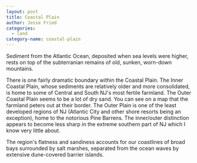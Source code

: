 ```yaml
---
layout: post
title: Coastal Plain
author: Jesse Fried
categories:
  - land
category-name: coastal-plain
---
```


Sediment from the Atlantic Ocean, deposited when sea levels were higher, rests on top of the subterranian remains of old, sunken, worn-down mountains.

There is one fairly dramatic boundary within the Coastal Plain. The Inner Coastal Plain, whose sediments are relatively older and more consolidated, is home to some of Central and South NJ's most fertile farmland. The Outer Coastal Plain seems to be a lot of dry sand. You can see on a map that the farmland peters out at their border. The Outer Plain is one of the least developed regions of NJ (Atlantic City and other shore resorts being an exception), home to the notorious Pine Barrens. The inner/outer distinction appears to become less sharp in the extreme southern part of NJ which I know very little about.

The region's flatness and sandiness accounts for our coastlines of broad bays surrounded by salt marshes, separated from the ocean waves by extensive dune-covered barrier islands.
